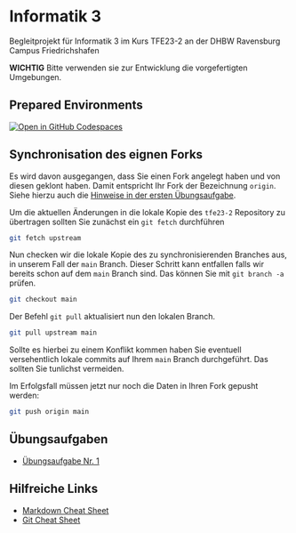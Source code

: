 # Informatik 3

Begleitprojekt für Informatik 3 im Kurs TFE23-2 an der DHBW Ravensburg Campus Friedrichshafen

**WICHTIG** Bitte verwenden sie zur Entwicklung die vorgefertigten Umgebungen.

## Prepared Environments

[![Open in GitHub Codespaces](https://github.com/codespaces/badge.svg)](https://codespaces.new/graugans/tfe23-2?quickstart=1)

## Synchronisation des eignen Forks

Es wird davon ausgegangen, dass Sie einen Fork angelegt haben und von diesen geklont haben. Damit entspricht Ihr Fork der Bezeichnung ``origin``. Siehe hierzu auch die [Hinweise in der ersten Übungsaufgabe](exercise-001#upstream-hinzuf%C3%BCgen).

Um die aktuellen Änderungen in die lokale Kopie des ``tfe23-2`` Repository zu übertragen sollten Sie zunächst ein ``git fetch`` durchführen

```sh
git fetch upstream
```

Nun checken wir die lokale Kopie des zu synchronisierenden Branches aus, in unserem Fall der ``main`` Branch. Dieser Schritt kann entfallen falls wir bereits schon auf dem ``main`` Branch sind. Das können Sie mit ``git branch -a`` prüfen.

```sh
git checkout main
```

Der Befehl ``git pull`` aktualisiert nun den lokalen Branch.

```sh
git pull upstream main
```

Sollte es hierbei zu einem Konflikt kommen haben Sie eventuell versehentlich lokale commits auf Ihrem ``main`` Branch durchgeführt. Das sollten Sie tunlichst vermeiden.

Im Erfolgsfall müssen jetzt nur noch die Daten in Ihren Fork gepusht werden:

```sh
git push origin main
```

## Übungsaufgaben

- [Übungsaufgabe Nr. 1](exercise-001/README.md)

## Hilfreiche Links

- [Markdown Cheat Sheet](https://guides.github.com/pdfs/markdown-cheatsheet-online.pdf)
- [Git Cheat Sheet](https://about.gitlab.com/images/press/git-cheat-sheet.pdf)
